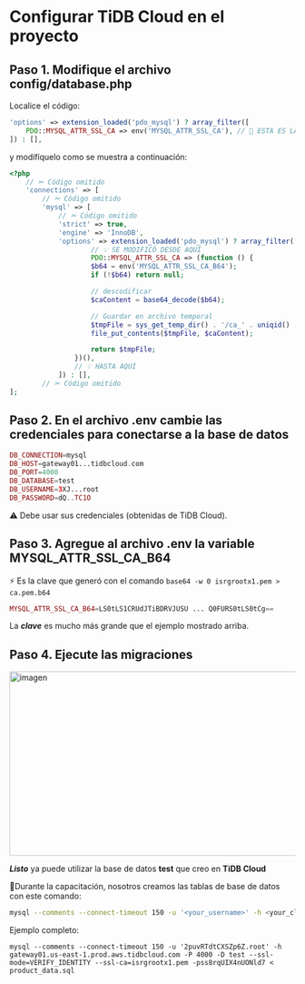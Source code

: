 # Configurar TiDB Cloud en el proyecto  

## Paso 1. Modifique el archivo config/database.php  

Localice el código:  

```PHP
'options' => extension_loaded('pdo_mysql') ? array_filter([
    PDO::MYSQL_ATTR_SSL_CA => env('MYSQL_ATTR_SSL_CA'), // 💊 ESTA ES LA LÍNEA QUE SE MODIFICÓ  
]) : [],
```

y modifíquelo como se muestra a continuación:  

```php
<?php
    // ✂ Código omitido
    'connections' => [
        // ✂ Código omitido
        'mysql' => [
            // ✂ Código omitido
            'strict' => true,
            'engine' => 'InnoDB',
            'options' => extension_loaded('pdo_mysql') ? array_filter([
                    // 💡 SE MODIFICÓ DESDE AQUÍ  
                    PDO::MYSQL_ATTR_SSL_CA => (function () {
                    $b64 = env('MYSQL_ATTR_SSL_CA_B64');
                    if (!$b64) return null;

                    // descodificar
                    $caContent = base64_decode($b64);

                    // Guardar en archivo temporal
                    $tmpFile = sys_get_temp_dir() . '/ca_' . uniqid() . '.pem';
                    file_put_contents($tmpFile, $caContent);

                    return $tmpFile;
                })(),
                // 💡 HASTA AQUÍ
            ]) : [],
        // ✂ Código omitido
];
```
## Paso 2. En el archivo .env cambie las credenciales para conectarse a la base de datos

```php
DB_CONNECTION=mysql
DB_HOST=gateway01...tidbcloud.com
DB_PORT=4000
DB_DATABASE=test
DB_USERNAME=3XJ...root
DB_PASSWORD=dQ..TC1O
```
⚠️ Debe usar sus credenciales (obtenidas de TiDB Cloud).  

## Paso 3. Agregue al archivo .env la variable MYSQL_ATTR_SSL_CA_B64 

⚡ Es la clave que generó con el comando `base64 -w 0 isrgrootx1.pem > ca.pem.b64`  

```php
MYSQL_ATTR_SSL_CA_B64=LS0tLS1CRUdJTiBDRVJUSU ... Q0FURS0tLS0tCg==
```
La ***clave*** es mucho más grande que el ejemplo mostrado arriba.  

## Paso 4. Ejecute las migraciones  

<img width="1231" height="324" alt="imagen" src="https://github.com/user-attachments/assets/9f1f74e5-c38d-4582-91da-0fab417030b3" />

***Listo*** ya puede utilizar la base de datos **test** que creo en **TiDB Cloud**  

💎Durante la capacitación, nosotros creamos las tablas de base de datos con este comando:  

```bash
mysql --comments --connect-timeout 150 -u '<your_username>' -h <your_cluster_host> -P 4000 -D test --ssl-mode=VERIFY_IDENTITY --ssl-ca=<your_ca_path> -p<your_password> < product_data.sql
```

Ejemplo completo:  
```
mysql --comments --connect-timeout 150 -u '2puvRTdtCXSZp6Z.root' -h gateway01.us-east-1.prod.aws.tidbcloud.com -P 4000 -D test --ssl-mode=VERIFY_IDENTITY --ssl-ca=isrgrootx1.pem -pss8rqUIX4nUONld7 <  product_data.sql
``` 




